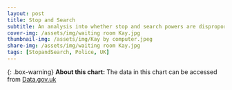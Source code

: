 ```yaml
---
layout: post
title: Stop and Search 
subtitle: An analysis into whether stop and search powers are disproportionately stopping those with Asian heritage
cover-img: /assets/img/waiting room Kay.jpg
thumbnail-img: /assets/img/Kay by computer.jpeg
share-img: /assets/img/waiting room Kay.jpg
tags: [StopandSearch, Police, UK]
---
```


{: .box-warning}
**About this chart:** The data in this chart can be accessed from [Data.gov.uk](https://www.gov.uk/government/statistics/police-powers-and-procedures-england-and-wales-year-ending-31-march-2020)


